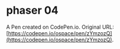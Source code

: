 # phaser 04

A Pen created on CodePen.io. Original URL: [https://codepen.io/ospace/pen/zYmzozQ](https://codepen.io/ospace/pen/zYmzozQ).


